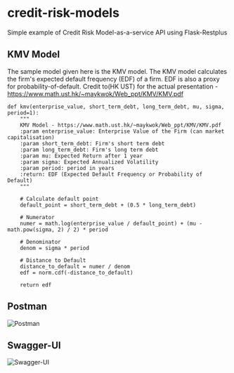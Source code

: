 # credit-risk-models
Simple example of Credit Risk Model-as-a-service API using Flask-Restplus

## KMV Model
The sample model given here is the KMV model. The KMV model calculates the firm's expected default frequency (EDF) of a firm. EDF is also a proxy for probability-of-default. Credit to(HK UST) for the actual presentation - https://www.math.ust.hk/~maykwok/Web_ppt/KMV/KMV.pdf

```
def kmv(enterprise_value, short_term_debt, long_term_debt, mu, sigma, period=1):
    """
    KMV Model - https://www.math.ust.hk/~maykwok/Web_ppt/KMV/KMV.pdf
    :param enterprise_value: Enterprise Value of the Firm (can market capitalisation)
    :param short_term_debt: Firm's short term debt
    :param long_term_debt: Firm's long term debt
    :param mu: Expected Return after 1 year
    :param sigma: Expected Annualized Volatility
    :param period: period in years
    :return: EDF (Expected Default Frequency or Probability of Default)
    """

    # Calculate default point
    default_point = short_term_debt + (0.5 * long_term_debt)

    # Numerator
    numer = math.log(enterprise_value / default_point) + (mu - math.pow(sigma, 2) / 2) * period

    # Denominator
    denom = sigma * period

    # Distance to Default
    distance_to_default = numer / denom
    edf = norm.cdf(-distance_to_default)

    return edf

```


## Postman
![Postman](https://quantmill.s3.eu-west-2.amazonaws.com/github/credit-risk-kmv-postman.PNG)

## Swagger-UI
![Swagger-UI](https://quantmill.s3.eu-west-2.amazonaws.com/github/credit-risk-kmv-swagger.PNG)


